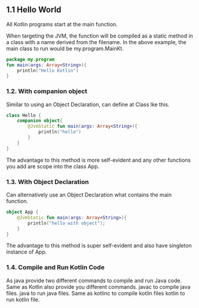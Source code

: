 ## 1.1 Hello World

All Kotlin programs start at the main function.

When targeting the JVM, the function will be compiled as a static method in a class with a name derived from the
filename. In the above example, the main class to run would be my.program.MainKt.

~~~Kotlin
package my.program
fun main(args: Array<String>){
    println("Hello Kotlin")
}
~~~

### 1.2. With companion object
Similar to using an Object Declaration, can define at Class lke this.

~~~Kotlin
class Hello {
    companion object{
        @JvmStatic fun main(args: Array<String>){
            println("hello")
        }
    }
}
~~~ 

The advantage to this method is more self-evident and any other functions you add are scope into the class App.

### 1.3. With Object Declaration

Can alternatively use an Object Declaration what contains the main function.

~~~Kotlin
object App {
    @JvmStatic fun main(args: Array<String>){
        println("hello with object");
    }
}
~~~

The advantage to this method is super self-evident and also have singleton instance of App.

### 1.4. Compile and Run Kotlin Code

As java provide two different commands to compile and run Java code. Same as Kotlin also provide you different
commands.
javac to compile java files. java to run java files.
Same as kotlinc to compile kotlin files kotlin to run kotlin file.